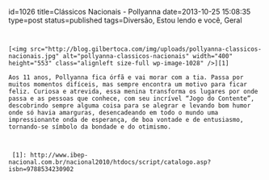 id=1026
title=Clássicos Nacionais - Pollyanna 
date=2013-10-25 15:08:35
type=post
status=published
tags=Diversão, Estou lendo e você, Geral
~~~~~~


[<img src="http://blog.gilbertoca.com/img/uploads/pollyanna-classicos-nacionais.jpg" alt="pollyanna-classicos-nacionais" width="400" height="553" class="alignleft size-full wp-image-1028" />][1] 

Aos 11 anos, Pollyanna fica órfã e vai morar com a tia. Passa por muitos momentos difíceis, mas sempre encontra um motivo para ficar feliz. Curiosa e atrevida, essa menina transforma os lugares por onde passa e as pessoas que conhece, com seu incrível “Jogo do Contente”, descobrindo sempre alguma coisa para se alegrar e levando bom humor onde só havia amarguras, desencadeando em todo o mundo uma impressionante onda de esperança, de boa vontade e de entusiasmo, tornando-se símbolo da bondade e do otimismo.



 [1]: http://www.ibep-nacional.com.br/nacional2010/htdocs/script/catalogo.asp?isbn=9788534230902